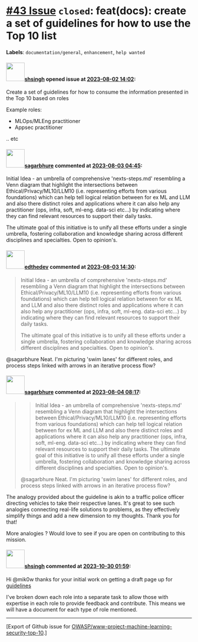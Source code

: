 # [\#43 Issue](https://github.com/OWASP/www-project-machine-learning-security-top-10/issues/43) `closed`: feat(docs): create a set of guidelines for how to use the Top 10 list
**Labels**: `documentation/general`, `enhancement`, `help wanted`


#### <img src="https://avatars.githubusercontent.com/u/412800?v=4" width="50">[shsingh](https://github.com/shsingh) opened issue at [2023-08-02 14:02](https://github.com/OWASP/www-project-machine-learning-security-top-10/issues/43):

Create a set of guidelines for how to consume the information presented in the Top 10 based on roles
 
Example roles:
- MLOps/MLEng practitioner
- Appsec practitioner

.. etc

#### <img src="https://avatars.githubusercontent.com/u/25385987?u=7cdade85961090394618858dfe721238d54373cd&v=4" width="50">[sagarbhure](https://github.com/sagarbhure) commented at [2023-08-03 04:45](https://github.com/OWASP/www-project-machine-learning-security-top-10/issues/43#issuecomment-1663282934):

Initial Idea - an umbrella of comprehensive 'nexts-steps.md' resembling a Venn diagram that highlight the intersections between Ethical/Privacy/ML10/LLM10 (i.e. representing efforts from various foundations) which can help tell logical relation between for ex ML and LLM and also there distinct roles and applications where it can also help any practitioner (ops, infra, soft, ml-eng. data-sci etc...) by indicating where they can find relevant resources to support their daily tasks.

The ultimate goal of this initiative is to unify all these efforts under a single umbrella, fostering collaboration and knowledge sharing across different disciplines and specialties. Open to opinion's.

#### <img src="https://avatars.githubusercontent.com/u/2473032?u=b04446601990f318a52534db907414d3d8538bad&v=4" width="50">[edthedev](https://github.com/edthedev) commented at [2023-08-03 14:30](https://github.com/OWASP/www-project-machine-learning-security-top-10/issues/43#issuecomment-1664094364):

> Initial Idea - an umbrella of comprehensive 'nexts-steps.md' resembling a Venn diagram that highlight the intersections between Ethical/Privacy/ML10/LLM10 (i.e. representing efforts from various foundations) which can help tell logical relation between for ex ML and LLM and also there distinct roles and applications where it can also help any practitioner (ops, infra, soft, ml-eng. data-sci etc...) by indicating where they can find relevant resources to support their daily tasks.
> 
> The ultimate goal of this initiative is to unify all these efforts under a single umbrella, fostering collaboration and knowledge sharing across different disciplines and specialties. Open to opinion's.

@sagarbhure 
Neat. I'm picturing 'swim lanes' for different roles, and process steps linked with arrows in an iterative process flow?

#### <img src="https://avatars.githubusercontent.com/u/25385987?u=7cdade85961090394618858dfe721238d54373cd&v=4" width="50">[sagarbhure](https://github.com/sagarbhure) commented at [2023-08-04 08:17](https://github.com/OWASP/www-project-machine-learning-security-top-10/issues/43#issuecomment-1665203955):

> > Initial Idea - an umbrella of comprehensive 'nexts-steps.md' resembling a Venn diagram that highlight the intersections between Ethical/Privacy/ML10/LLM10 (i.e. representing efforts from various foundations) which can help tell logical relation between for ex ML and LLM and also there distinct roles and applications where it can also help any practitioner (ops, infra, soft, ml-eng. data-sci etc...) by indicating where they can find relevant resources to support their daily tasks.
> > The ultimate goal of this initiative is to unify all these efforts under a single umbrella, fostering collaboration and knowledge sharing across different disciplines and specialties. Open to opinion's.
> 
> @sagarbhure Neat. I'm picturing 'swim lanes' for different roles, and process steps linked with arrows in an iterative process flow?

The analogy provided about the guideline is akin to a traffic police officer directing vehicles to take their respective lanes. It's great to see such analogies connecting real-life solutions to problems, as they effectively simplify things and add a new dimension to my thoughts. Thank you for that!

More analogies ?  Would love to see if you are open on contributing to this mission.

#### <img src="https://avatars.githubusercontent.com/u/412800?v=4" width="50">[shsingh](https://github.com/shsingh) commented at [2023-10-30 01:59](https://github.com/OWASP/www-project-machine-learning-security-top-10/issues/43#issuecomment-1784359503):

Hi @mik0w thanks for your initial work on getting a draft page up for [guidelines](https://github.com/OWASP/www-project-machine-learning-security-top-10/blob/master/GUIDELINES.md)

I've broken down each role into a separate task to allow those with expertise in each role to provide feedback and contribute. This means we will have a document for each type of role mentioned.


-------------------------------------------------------------------------------



[Export of Github issue for [OWASP/www-project-machine-learning-security-top-10](https://github.com/OWASP/www-project-machine-learning-security-top-10).]
